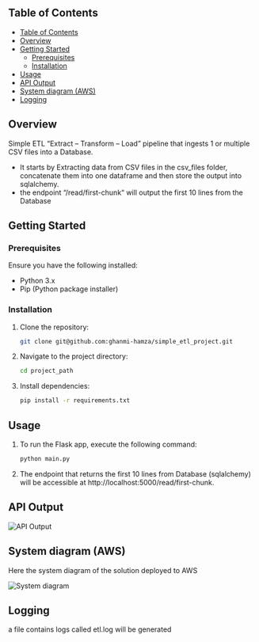 ## Table of Contents

- [Table of Contents](#table-of-contents)
- [Overview](#overview)
- [Getting Started](#getting-started)
  - [Prerequisites](#prerequisites)
  - [Installation](#installation)
- [Usage](#usage)
- [API Output](#api-output)
- [System diagram (AWS)](#system-diagram-aws)
- [Logging](#logging)

## Overview

Simple ETL “Extract – Transform – Load” pipeline that ingests 1 or multiple CSV files into a Database.

- It starts by Extracting data from CSV files in the csv_files folder, concatenate them into one dataframe and then store the output into sqlalchemy.
- the endpoint “/read/first-chunk“ will output the first 10 lines from the Database



## Getting Started

### Prerequisites

Ensure you have the following installed:
- Python 3.x
- Pip (Python package installer)

### Installation

1. Clone the repository:

   ```bash
   git clone git@github.com:ghanmi-hamza/simple_etl_project.git
   ```
2. Navigate to the project directory:
    ```bash
   cd project_path
   ```
3. Install dependencies:
    ```bash
   pip install -r requirements.txt
   ```

## Usage

1. To run the Flask app, execute the following command:

    ```bash
   python main.py
   ```
2. The endpoint that returns the first 10 lines from Database (sqlalchemy) will be accessible at http://localhost:5000/read/first-chunk.

## API Output

![API Output](output.PNG)

##  System diagram (AWS)
Here the system diagram of the solution deployed to AWS

![System diagram](diagram.PNG)

## Logging
  a file contains logs called etl.log will be generated

